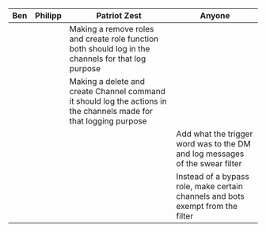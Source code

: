 Ben | Philipp | Patriot Zest | Anyone
--- | ------- | ------------ | ------
| | | Making a remove roles and create role function both should log in the channels for that log purpose
| | | Making a delete and create Channel command it should log the actions in the channels made for that logging purpose
| | | | Add what the trigger word was to the DM and log messages of the swear filter
| | | | Instead of a bypass role, make certain channels and bots exempt from the filter
